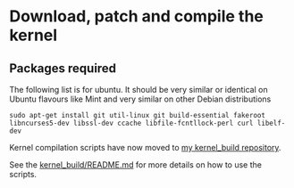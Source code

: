 # Download, patch and compile the kernel

## Packages required
The following list is for ubuntu. It should be very similar or identical on
Ubuntu flavours like Mint and very similar on other Debian distributions

```
sudo apt-get install git util-linux git build-essential fakeroot libncurses5-dev libssl-dev ccache libfile-fcntllock-perl curl libelf-dev
```

Kernel compilation scripts have now moved to [my kernel_build repository](https://github.com/sundarnagarajan/kernel_build). 

See the [kernel_build/README.md](https://github.com/sundarnagarajan/kernel_build/blob/master/README.md) for more details on how to use the scripts.

